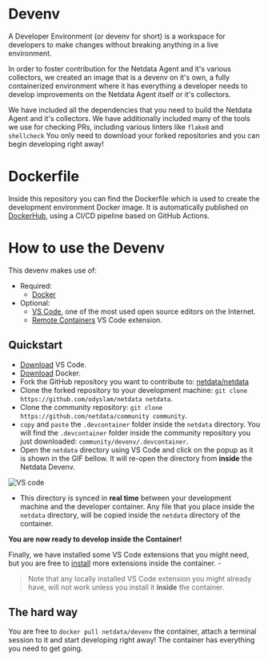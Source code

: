 # Devenv

A Developer Environment (or devenv for short) is a workspace for developers to make changes without breaking anything in a live environment. 

In order to foster contribution for the Netdata Agent and it's various collectors, we created an image that is a devenv on it's own, a fully containerized environment where it has everything a developer needs to develop improvements on the Netdata Agent itself or it's collectors.

We have included all the dependencies that you need to build the Netdata Agent and it's collectors. We have additionally included many of the tools we use for checking PRs, including various linters like `flake8` and `shellcheck`
You only need to download your forked repositories and you can begin developing right away!

# Dockerfile

Inside this repository you can find the Dockerfile which is used to create the development environment Docker image. It is automatically published on [DockerHub](https://hub.docker.com/r/netdata/devenv), using a CI/CD pipeline based on GitHub Actions. 

# How to use the Devenv 

This devenv makes use of:
- Required:
  - [Docker](https://www.docker.com/)
- Optional:
  - [VS Code](https://code.visualstudio.com/), one of the most used open source editors on the Internet.
  - [Remote Containers](https://marketplace.visualstudio.com/items?itemName=ms-vscode-remote.remote-containers) VS Code extension.

## Quickstart

- [Download](https://code.visualstudio.com/download) VS Code.
- [Download](https://www.docker.com/products/docker-desktop) Docker.
- Fork the GitHub repository you want to contribute to: [netdata/netdata](https://github.com/netdata/netdata)
- Clone the forked repository to your development machine: `git clone https://github.com/odyslam/netdata netdata`.
- Clone the community repository: `git clone https://github.com/netdata/community community`.
- `copy` and `paste` the `.devcontainer` folder inside the `netdata` directory. You will find the `.devcontainer` folder inside the community repository you just downloaded: `community/devenv/.devcontainer`.
- Open the `netdata` directory using VS Code and click on the popup as it is shown in the GIF bellow. It will re-open the directory from **inside** the Netdata Devenv.
  
![VS code](https://microsoft.github.io/vscode-remote-release/images/remote-containers-readme.gif)

- This directory is synced in **real time** between your development machine and the developer container. Any file that you place inside the `netdata` directory, will be copied inside the `netdata` directory of the container.
  
**You are now ready to develop inside the Container!**

Finally, we have installed some  VS Code extensions that you might need, but you are free to [install](https://code.visualstudio.com/docs/remote/containers#_managing-extensions) more extensions inside the container. - 

> Note that any locally installed VS Code extension you might already have, will not work unless you install it **inside** the container.

## The hard way

You are free to `docker pull netdata/devenv` the container, attach a terminal session to it and start developing right away! The container has everything you need to get going.
